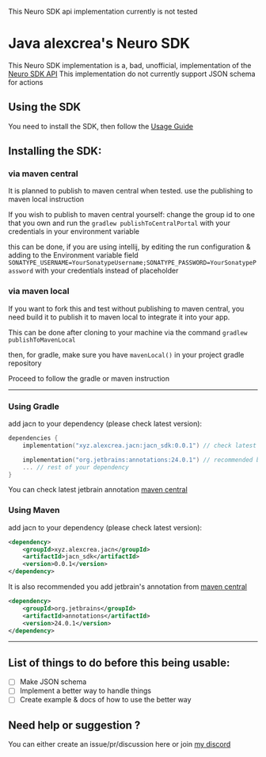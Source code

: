 This Neuro SDK api implementation currently is not tested 
# Java alexcrea's Neuro SDK
This Neuro SDK implementation is a, bad, unofficial, 
implementation of the [Neuro SDK API](https://github.com/VedalAI/neuro-game-sdk/blob/main/API/README.md)
This implementation do not currently support JSON schema for actions

## Using the SDK
You need to install the SDK, then follow the [Usage Guide](./USAGE.md)

## Installing the SDK:

### via maven central
It is planned to publish to maven central when tested. 
use the publishing to maven local instruction

If you wish to publish to maven central yourself: 
change the group id to one that you own
and run the `gradlew publishToCentralPortal` with your credentials in your environment variable

this can be done, if you are using intellij, by editing the run configuration 
& adding to the Environment variable field
`SONATYPE_USERNAME=YourSonatypeUsername;SONATYPE_PASSWORD=YourSonatypePassword`
with your credentials instead of placeholder

### via maven local
If you want to fork this and test without publishing to maven central, 
you need build it to publish it to maven local to integrate it into your app.

This can be done after cloning to your machine via the command
`gradlew publishToMavenLocal`

then, for gradle, make sure you have `mavenLocal()` in your project gradle repository

Proceed to follow the gradle or maven instruction

---

### Using Gradle
add jacn to your dependency
(please check latest version):
```kotlin
dependencies {
    implementation("xyz.alexcrea.jacn:jacn_sdk:0.0.1") // check latest version

    implementation("org.jetbrains:annotations:24.0.1") // recommended but optional. from maven central
    ... // rest of your dependency
}
```
You can check latest jetbrain annotation
[maven central](https://central.sonatype.com/artifact/org.jetbrains/annotations)

### Using Maven
add jacn to your dependency
(please check latest version):
```xml
<dependency>
    <groupId>xyz.alexcrea.jacn</groupId>
    <artifactId>jacn_sdk</artifactId>
    <version>0.0.1</version>
</dependency>
```
It is also recommended you add jetbrain's annotation from 
[maven central](https://central.sonatype.com/artifact/org.jetbrains/annotations)
```xml
<dependency>
    <groupId>org.jetbrains</groupId>
    <artifactId>annotations</artifactId>
    <version>24.0.1</version>
</dependency>
```

---

## List of things to do before this being usable:
- [ ] Make JSON schema
- [ ] Implement a better way to handle things 
- [ ] Create example & docs of how to use the better way

## Need help or suggestion ?
You can either create an issue/pr/discussion here or join [my discord](https://discord.gg/swBrMf327a)


